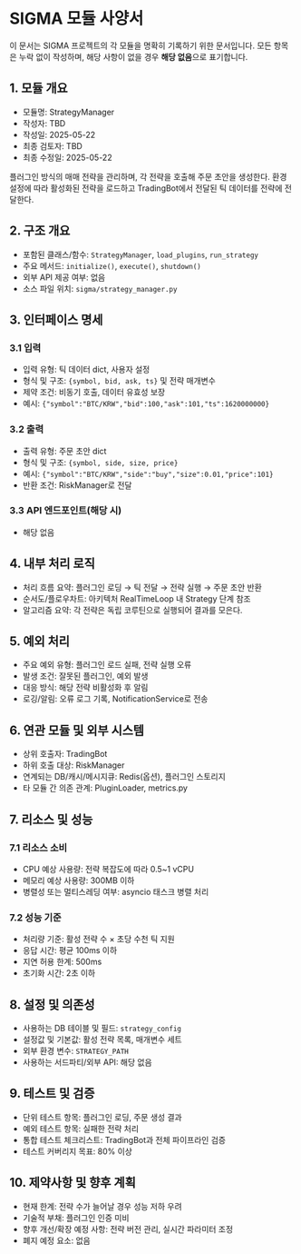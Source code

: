 # SIGMA 모듈 사양서

이 문서는 SIGMA 프로젝트의 각 모듈을 명확히 기록하기 위한 문서입니다. 모든 항목은 누락 없이 작성하며, 해당 사항이 없을 경우 **해당 없음**으로 표기합니다.

## 1. 모듈 개요
* 모듈명: StrategyManager
* 작성자: TBD
* 작성일: 2025-05-22
* 최종 검토자: TBD
* 최종 수정일: 2025-05-22

플러그인 방식의 매매 전략을 관리하며, 각 전략을 호출해 주문 초안을 생성한다. 환경 설정에 따라 활성화된 전략을 로드하고 TradingBot에서 전달된 틱 데이터를 전략에 전달한다.

## 2. 구조 개요
* 포함된 클래스/함수: `StrategyManager`, `load_plugins`, `run_strategy`
* 주요 메서드: `initialize()`, `execute()`, `shutdown()`
* 외부 API 제공 여부: 없음
* 소스 파일 위치: `sigma/strategy_manager.py`

## 3. 인터페이스 명세
### 3.1 입력
* 입력 유형: 틱 데이터 dict, 사용자 설정
* 형식 및 구조: `{symbol, bid, ask, ts}` 및 전략 매개변수
* 제약 조건: 비동기 호출, 데이터 유효성 보장
* 예시: `{"symbol":"BTC/KRW","bid":100,"ask":101,"ts":1620000000}`

### 3.2 출력
* 출력 유형: 주문 초안 dict
* 형식 및 구조: `{symbol, side, size, price}`
* 예시: `{"symbol":"BTC/KRW","side":"buy","size":0.01,"price":101}`
* 반환 조건: RiskManager로 전달

### 3.3 API 엔드포인트(해당 시)
* 해당 없음

## 4. 내부 처리 로직
* 처리 흐름 요약: 플러그인 로딩 → 틱 전달 → 전략 실행 → 주문 초안 반환
* 순서도/플로우차트: 아키텍처 RealTimeLoop 내 Strategy 단계 참조
* 알고리즘 요약: 각 전략은 독립 코루틴으로 실행되어 결과를 모은다.

## 5. 예외 처리
* 주요 예외 유형: 플러그인 로드 실패, 전략 실행 오류
* 발생 조건: 잘못된 플러그인, 예외 발생
* 대응 방식: 해당 전략 비활성화 후 알림
* 로깅/알림: 오류 로그 기록, NotificationService로 전송

## 6. 연관 모듈 및 외부 시스템
* 상위 호출자: TradingBot
* 하위 호출 대상: RiskManager
* 연계되는 DB/캐시/메시지큐: Redis(옵션), 플러그인 스토리지
* 타 모듈 간 의존 관계: PluginLoader, metrics.py

## 7. 리소스 및 성능
### 7.1 리소스 소비
* CPU 예상 사용량: 전략 복잡도에 따라 0.5~1 vCPU
* 메모리 예상 사용량: 300MB 이하
* 병렬성 또는 멀티스레딩 여부: asyncio 태스크 병렬 처리

### 7.2 성능 기준
* 처리량 기준: 활성 전략 수 × 초당 수천 틱 지원
* 응답 시간: 평균 100ms 이하
* 지연 허용 한계: 500ms
* 초기화 시간: 2초 이하

## 8. 설정 및 의존성
* 사용하는 DB 테이블 및 필드: `strategy_config`
* 설정값 및 기본값: 활성 전략 목록, 매개변수 세트
* 외부 환경 변수: `STRATEGY_PATH`
* 사용하는 서드파티/외부 API: 해당 없음

## 9. 테스트 및 검증
* 단위 테스트 항목: 플러그인 로딩, 주문 생성 결과
* 예외 테스트 항목: 실패한 전략 처리
* 통합 테스트 체크리스트: TradingBot과 전체 파이프라인 검증
* 테스트 커버리지 목표: 80% 이상

## 10. 제약사항 및 향후 계획
* 현재 한계: 전략 수가 늘어날 경우 성능 저하 우려
* 기술적 부채: 플러그인 인증 미비
* 향후 개선/확장 예정 사항: 전략 버전 관리, 실시간 파라미터 조정
* 폐지 예정 요소: 없음
